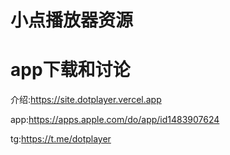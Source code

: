 # 小点播放器资源

# app下载和讨论

介绍:https://site.dotplayer.vercel.app

app:https://apps.apple.com/do/app/id1483907624

tg:https://t.me/dotplayer

